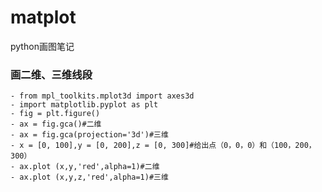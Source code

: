 # matplot
python画图笔记

### 画二维、三维线段
    - from mpl_toolkits.mplot3d import axes3d
    - import matplotlib.pyplot as plt
    - fig = plt.figure()
    - ax = fig.gca()#二维
    - ax = fig.gca(projection='3d')#三维
    - x = [0, 100],y = [0, 200],z = [0, 300]#给出点（0，0，0）和（100，200，300）
    - ax.plot (x,y,'red',alpha=1)#二维
    - ax.plot (x,y,z,'red',alpha=1)#三维
